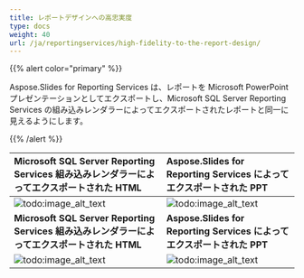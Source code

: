 ```yaml
---
title: レポートデザインへの高忠実度
type: docs
weight: 40
url: /ja/reportingservices/high-fidelity-to-the-report-design/
---
```


{{% alert color="primary" %}} 

Aspose.Slides for Reporting Services は、レポートを Microsoft PowerPoint プレゼンテーションとしてエクスポートし、Microsoft SQL Server Reporting Services の組み込みレンダラーによってエクスポートされたレポートと同一に見えるようにします。 

{{% /alert %}} 

|**Microsoft SQL Server Reporting Services 組み込みレンダラーによってエクスポートされた HTML** |**Aspose.Slides for Reporting Services によってエクスポートされた PPT** |
| :- | :- |
|![todo:image_alt_text](high-fidelity-to-the-report-design_1.png)|![todo:image_alt_text](high-fidelity-to-the-report-design_2.png)|
|**Microsoft SQL Server Reporting Services 組み込みレンダラーによってエクスポートされた HTML** |**Aspose.Slides for Reporting Services によってエクスポートされた PPT** |
|![todo:image_alt_text](high-fidelity-to-the-report-design_3.png)|![todo:image_alt_text](high-fidelity-to-the-report-design_4.png)|